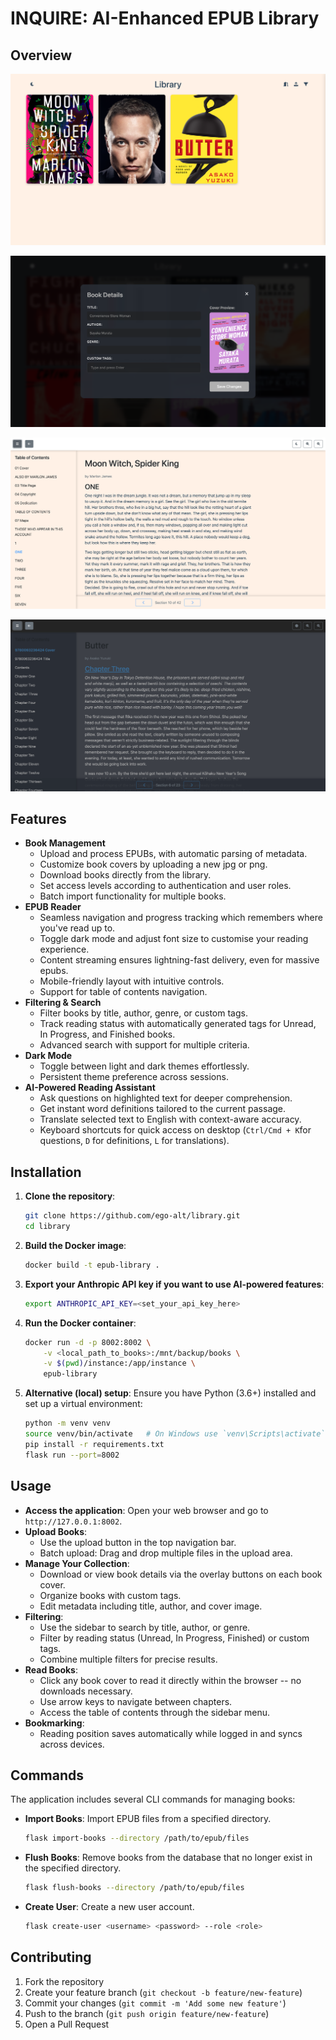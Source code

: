 # INQUIRE: AI-Enhanced EPUB Library

## Overview

![alt text](images/home_page.png)

![alt text](images/metadata_dark.png)

![alt text](images/epub_reader.png)

![alt text](images/epub_reader_dark.png)

## Features

- **Book Management**
  - Upload and process EPUBs, with automatic parsing of metadata.
  - Customize book covers by uploading a new jpg or png.
  - Download books directly from the library.
  - Set access levels according to authentication and user roles.
  - Batch import functionality for multiple books.
- **EPUB Reader**
  - Seamless navigation and progress tracking which remembers where you've read up to.
  - Toggle dark mode and adjust font size to customise your reading experience.
  - Content streaming ensures lightning-fast delivery, even for massive epubs.
  - Mobile-friendly layout with intuitive controls.
  - Support for table of contents navigation.
- **Filtering & Search**
  - Filter books by title, author, genre, or custom tags.
  - Track reading status with automatically generated tags for Unread, In Progress, and Finished books.
  - Advanced search with support for multiple criteria.
- **Dark Mode**
  - Toggle between light and dark themes effortlessly.
  - Persistent theme preference across sessions.
- **AI-Powered Reading Assistant**
  - Ask questions on highlighted text for deeper comprehension.
  - Get instant word definitions tailored to the current passage.
  - Translate selected text to English with context-aware accuracy.
  - Keyboard shortcuts for quick access on desktop (`Ctrl/Cmd + K`for questions, `D` for definitions, `L` for translations).

## Installation

1. **Clone the repository**:
   ```bash
   git clone https://github.com/ego-alt/library.git
   cd library
   ```

2. **Build the Docker image**:
   ```bash
   docker build -t epub-library .
   ```

3. **Export your Anthropic API key if you want to use AI-powered features**:
   ```bash
   export ANTHROPIC_API_KEY=<set_your_api_key_here>
   ```

4. **Run the Docker container**:
   ```bash
   docker run -d -p 8002:8002 \
       -v <local_path_to_books>:/mnt/backup/books \
       -v $(pwd)/instance:/app/instance \
       epub-library
   ```

5. **Alternative (local) setup**:
   Ensure you have Python (3.6+) installed and set up a virtual environment:
   ```bash
   python -m venv venv
   source venv/bin/activate   # On Windows use `venv\Scripts\activate`
   pip install -r requirements.txt
   flask run --port=8002
   ```

## Usage

- **Access the application**: Open your web browser and go to `http://127.0.0.1:8002`.
- **Upload Books**: 
  - Use the upload button in the top navigation bar.
  - Batch upload: Drag and drop multiple files in the upload area.
- **Manage Your Collection**: 
  - Download or view book details via the overlay buttons on each book cover. 
  - Organize books with custom tags.
  - Edit metadata including title, author, and cover image.
- **Filtering**: 
  - Use the sidebar to search by title, author, or genre. 
  - Filter by reading status (Unread, In Progress, Finished) or custom tags.
  - Combine multiple filters for precise results.
- **Read Books**: 
  - Click any book cover to read it directly within the browser -- no downloads necessary.
  - Use arrow keys to navigate between chapters.
  - Access the table of contents through the sidebar menu.
- **Bookmarking**: 
  - Reading position saves automatically while logged in and syncs across devices.

## Commands

The application includes several CLI commands for managing books:

- **Import Books**: Import EPUB files from a specified directory.
  ```bash
  flask import-books --directory /path/to/epub/files
  ```

- **Flush Books**: Remove books from the database that no longer exist in the specified directory.
  ```bash
  flask flush-books --directory /path/to/epub/files
  ```

- **Create User**: Create a new user account.
  ```bash
  flask create-user <username> <password> --role <role>
  ```

## Contributing

1. Fork the repository
2. Create your feature branch (`git checkout -b feature/new-feature`)
3. Commit your changes (`git commit -m 'Add some new feature'`)
4. Push to the branch (`git push origin feature/new-feature`)
5. Open a Pull Request
